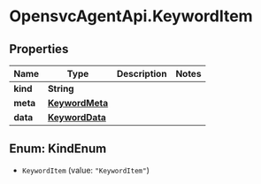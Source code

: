 # OpensvcAgentApi.KeywordItem

## Properties

Name | Type | Description | Notes
------------ | ------------- | ------------- | -------------
**kind** | **String** |  | 
**meta** | [**KeywordMeta**](KeywordMeta.md) |  | 
**data** | [**KeywordData**](KeywordData.md) |  | 



## Enum: KindEnum


* `KeywordItem` (value: `"KeywordItem"`)




